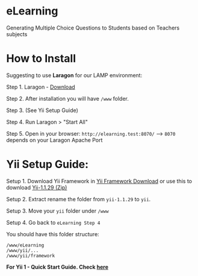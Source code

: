# eLearning
Generating Multiple Choice Questions to Students based on Teachers subjects

# How to Install
Suggesting to use **Laragon** for our LAMP environment:

Step 1. Laragon - [Download](https://laragon.org/download/)

Step 2. After installation you will have `/www` folder.

Step 3. (See Yii Setup Guide)

Step 4. Run Laragon > "Start All"

Step 5. Open in your browser: `http://elearning.test:8070/` --> `8070` depends on your Laragon Apache Port

# Yii Setup Guide:

Setup 1. Download Yii Framework in
[Yii Framework Download](https://www.yiiframework.com/download) or use this to download [Yii-1.1.29 (Zip)](https://github.com/yiisoft/yii/releases/download/1.1.29/yii-1.1.29.f89b76.tar.gz)

Setup 2. Extract rename the folder from `yii-1.1.29` to `yii`.

Setup 3. Move your `yii` folder under `/www`

Setup 4. Go back to `eLearning Step 4`


You should have this folder structure:
```
/www/eLearning
/www/yii/...
/www/yii/framework
```

**For Yii 1 - Quick Start Guide. Check [here](https://www.yiiframework.com/doc/guide/1.1/en/quickstart.first-app)**
